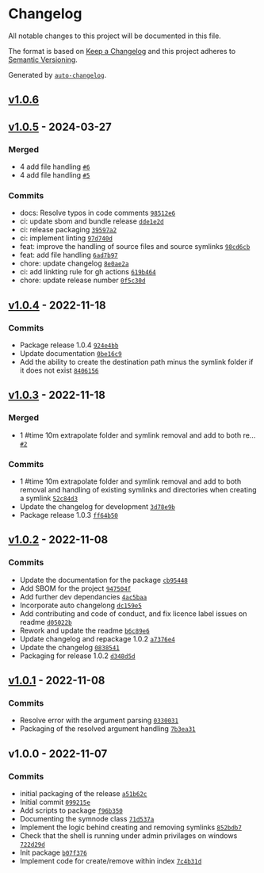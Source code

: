 # Changelog

All notable changes to this project will be documented in this file.

The format is based on [Keep a Changelog](https://keepachangelog.com/en/1.0.0/)
and this project adheres to [Semantic Versioning](https://semver.org/spec/v2.0.0.html).

Generated by [`auto-changelog`](https://github.com/CookPete/auto-changelog).

## [v1.0.6](https://github.com/elcapitansponge/symnode/compare/v1.0.5...v1.0.6)

## [v1.0.5](https://github.com/elcapitansponge/symnode/compare/v1.0.4...v1.0.5) - 2024-03-27

### Merged

- 4 add file handling [`#6`](https://github.com/elcapitansponge/symnode/pull/6)
- 4 add file handling [`#5`](https://github.com/elcapitansponge/symnode/pull/5)

### Commits

- docs: Resolve typos in code comments [`98512e6`](https://github.com/elcapitansponge/symnode/commit/98512e670832ee72f81cc83c343300df5ce9147f)
- ci: update sbom and bundle release [`dde1e2d`](https://github.com/elcapitansponge/symnode/commit/dde1e2d35592f4fb6bdc251ca7dc7de9141caf63)
- ci: release packaging [`39597a2`](https://github.com/elcapitansponge/symnode/commit/39597a22085646246e64639981f02609b6af6e51)
- ci: implement linting [`97d740d`](https://github.com/elcapitansponge/symnode/commit/97d740d988071f03e7f3246e86dc42242b0a527a)
- feat: improve the handling of source files and source symlinks [`98cd6cb`](https://github.com/elcapitansponge/symnode/commit/98cd6cbb96b71f75d064db4da9a1700de52b1842)
- feat: add file handling [`6ad7b97`](https://github.com/elcapitansponge/symnode/commit/6ad7b9712dd6fd733fe7a23bb6fc06c30bf5946a)
- chore: update changelog [`8e0ae2a`](https://github.com/elcapitansponge/symnode/commit/8e0ae2ae446b6c75d631556d2375fbf255398f3e)
- ci: add linkting rule for gh actions [`619b464`](https://github.com/elcapitansponge/symnode/commit/619b46469206b1bc7c2968c30c480fe1dcde2f44)
- chore: update release number [`0f5c30d`](https://github.com/elcapitansponge/symnode/commit/0f5c30d07f66029f670734a3d5673a72cd322d4a)

## [v1.0.4](https://github.com/elcapitansponge/symnode/compare/v1.0.3...v1.0.4) - 2022-11-18

### Commits

- Package release 1.0.4 [`924e4bb`](https://github.com/elcapitansponge/symnode/commit/924e4bbdff87e455ce8b6167ed267ba5c29837f2)
- Update documentation [`0be16c9`](https://github.com/elcapitansponge/symnode/commit/0be16c91087eeb38ab40a596b7002991a6d93d34)
- Add the ability to create the destination path minus the symlink folder if it does not exist [`8406156`](https://github.com/elcapitansponge/symnode/commit/84061568f86ea7a4da96b986ecb60bd74875046c)

## [v1.0.3](https://github.com/elcapitansponge/symnode/compare/v1.0.2...v1.0.3) - 2022-11-18

### Merged

- 1 #time 10m extrapolate folder and symlink removal and add to both re… [`#2`](https://github.com/elcapitansponge/symnode/pull/2)

### Commits

- 1 #time 10m extrapolate folder and symlink removal and add to both removal and handling of existing symlinks and directories when creating a symlink [`52c84d3`](https://github.com/elcapitansponge/symnode/commit/52c84d317967484e09097f778d545edf5b75b7cb)
- Update the changelog for development [`3d78e9b`](https://github.com/elcapitansponge/symnode/commit/3d78e9b10bc30843b3bb3663721e3cd1cef788e7)
- Package release 1.0.3 [`ff64b50`](https://github.com/elcapitansponge/symnode/commit/ff64b5074c9515a6adf18a2755806b19d36cbaf3)

## [v1.0.2](https://github.com/elcapitansponge/symnode/compare/v1.0.1...v1.0.2) - 2022-11-08

### Commits

- Update the documentation for the package [`cb95448`](https://github.com/elcapitansponge/symnode/commit/cb954484a2f621005ebc2771d35a93f64ba3bf61)
- Add SBOM for the project [`947504f`](https://github.com/elcapitansponge/symnode/commit/947504f8d6052fb398ffd88715e4fafaa8d67905)
- Add further dev dependancies [`4ac5baa`](https://github.com/elcapitansponge/symnode/commit/4ac5baa5d1e9a0c8eda53460d6f5adb98ba33411)
- Incorporate auto changelong [`dc159e5`](https://github.com/elcapitansponge/symnode/commit/dc159e55027337342a1225bd119d2fcef7a7a738)
- Add contributing and code of conduct, and fix licence label issues on readme [`d05022b`](https://github.com/elcapitansponge/symnode/commit/d05022b7efd2427b5671f6e293c1f52c954c1552)
- Rework and update the readme [`b6c89e6`](https://github.com/elcapitansponge/symnode/commit/b6c89e6a0fa5a23c0576676745c9075d8705edd1)
- Update changelog and repackage 1.0.2 [`a7376e4`](https://github.com/elcapitansponge/symnode/commit/a7376e4b5b3e4ff8b806a7d36892f82815c8875b)
- Update the changelog [`0838541`](https://github.com/elcapitansponge/symnode/commit/0838541a6499d042644a15dc4aedf1192ff03925)
- Packaging for release 1.0.2 [`d348d5d`](https://github.com/elcapitansponge/symnode/commit/d348d5de3f2f6bf752198cef2e588c57119e8ae9)

## [v1.0.1](https://github.com/elcapitansponge/symnode/compare/v1.0.0...v1.0.1) - 2022-11-08

### Commits

- Resolve error with the argument parsing [`0330031`](https://github.com/elcapitansponge/symnode/commit/0330031b413a41ec67ac30e055d747c66058d785)
- Packaging of the resolved argument handling [`7b3ea31`](https://github.com/elcapitansponge/symnode/commit/7b3ea31ccc095d8286e08489930d21cf6af046bf)

## v1.0.0 - 2022-11-07

### Commits

- initial packaging of the release [`a51b62c`](https://github.com/elcapitansponge/symnode/commit/a51b62c39ba9408f3361231972a176efc5a640a0)
- Initial commit [`099215e`](https://github.com/elcapitansponge/symnode/commit/099215e2ab0925034994b383bfa60df718b4556d)
- Add scripts to package [`f96b350`](https://github.com/elcapitansponge/symnode/commit/f96b3502ef37d92dd0db25f9bf5e9265befda342)
- Documenting the symnode class [`71d537a`](https://github.com/elcapitansponge/symnode/commit/71d537ab9c3d9300cdf9da88e0204b3aa37c9caa)
- Implement the logic behind creating and removing symlinks [`852bdb7`](https://github.com/elcapitansponge/symnode/commit/852bdb761eabe1724b652c0950e12312f95dfeca)
- Check that the shell is running under admin privilages on windows [`722d29d`](https://github.com/elcapitansponge/symnode/commit/722d29d223a4f29bd3d6ba05b200a648e0274846)
- Init package [`b07f376`](https://github.com/elcapitansponge/symnode/commit/b07f3761313d16170505810debae7f8e7ce94d57)
- Implement code for create/remove within index [`7c4b31d`](https://github.com/elcapitansponge/symnode/commit/7c4b31d89f422772fab25fde9926cd624a1a045a)
